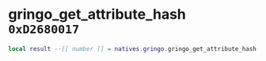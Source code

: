 # gringo_get_attribute_hash `0xD2680017`

```lua
local result --[[ number ]] = natives.gringo.gringo_get_attribute_hash(_unk0 --[[ number ]])
```